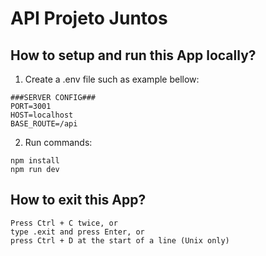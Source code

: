 # API Projeto Juntos

## How to setup and run this App locally?

1. Create a .env file such as example bellow:
```
###SERVER CONFIG###
PORT=3001
HOST=localhost
BASE_ROUTE=/api
```
2. Run commands:
```
npm install
npm run dev
```
## How to exit this App?
```
Press Ctrl + C twice, or
type .exit and press Enter, or
press Ctrl + D at the start of a line (Unix only)
```

